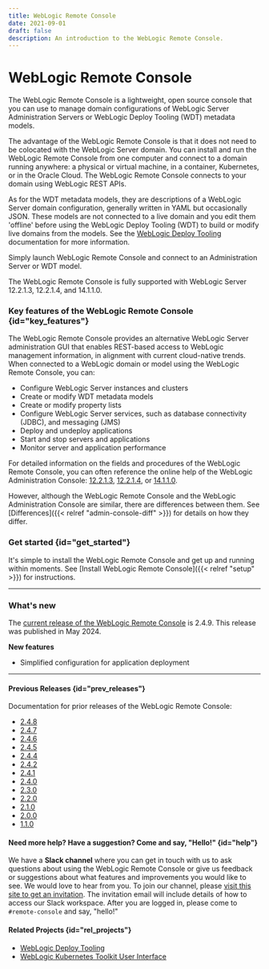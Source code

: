 ```yaml
---
title: WebLogic Remote Console
date: 2021-09-01
draft: false
description: An introduction to the WebLogic Remote Console.
---
```

# WebLogic Remote Console

The WebLogic Remote Console is a lightweight, open source console that you can use to manage domain configurations of WebLogic Server Administration Servers or WebLogic Deploy Tooling (WDT) metadata models.

The advantage of the WebLogic Remote Console is that it does not need to be colocated with the WebLogic Server domain. You can install and run the WebLogic Remote Console from one computer and connect to a domain running anywhere: a physical or virtual machine, in a container, Kubernetes, or in the Oracle Cloud. The WebLogic Remote Console connects to your domain using WebLogic REST APIs.

As for the WDT metadata models, they are descriptions of a WebLogic Server domain configuration, generally written in YAML but occasionally JSON. These models are not connected to a live domain and you edit them 'offline' before using the WebLogic Deploy Tooling (WDT) to build or modify live domains from the models. See the [WebLogic Deploy Tooling](https://oracle.github.io/weblogic-deploy-tooling/) documentation for more information.

Simply launch WebLogic Remote Console and connect to an Administration Server or WDT model.

The WebLogic Remote Console is fully supported with WebLogic Server 12.2.1.3, 12.2.1.4, and 14.1.1.0.

### Key features of the WebLogic Remote Console {id="key_features"}
The WebLogic Remote Console provides an alternative WebLogic Server administration GUI that enables REST-based access to WebLogic management information, in alignment with current cloud-native trends. When connected to a WebLogic domain or model using the WebLogic Remote Console, you can:
* Configure WebLogic Server instances and clusters
* Create or modify WDT metadata models
* Create or modify property lists
* Configure WebLogic Server services, such as database connectivity (JDBC), and messaging (JMS)
* Deploy and undeploy applications
* Start and stop servers and applications
* Monitor server and application performance

For detailed information on the fields and procedures of the WebLogic Remote Console, you can often reference the online help of the WebLogic Administration Console: [12.2.1.3](https://docs.oracle.com/middleware/12213/wls/WLACH/index.html), [12.2.1.4](https://docs.oracle.com/en/middleware/fusion-middleware/weblogic-server/12.2.1.4/wlach/index.html), or [14.1.1.0](https://docs.oracle.com/en/middleware/standalone/weblogic-server/14.1.1.0/wlach/index.html).

However, although the WebLogic Remote Console and the WebLogic Administration Console are similar, there are differences between them. See [Differences]({{< relref "admin-console-diff" >}}) for details on how they differ.

### Get started {id="get_started"}

It's simple to install the WebLogic Remote Console and get up and running within moments. See [Install WebLogic Remote Console]({{< relref "setup" >}}) for instructions.

***
### What's new
The [current release of the WebLogic Remote Console](https://github.com/oracle/weblogic-remote-console/releases) is 2.4.9. This release was published in May 2024.

**New features**

* Simplified configuration for application deployment

***

#### Previous Releases {id="prev_releases"}
Documentation for prior releases of the WebLogic Remote Console:
* [2.4.8](2.4.8/)
* [2.4.7](2.4.7/)
* [2.4.6](2.4.6/)
* [2.4.5](2.4.5/)
* [2.4.4](2.4.4/)
* [2.4.2](2.4.2/)
* [2.4.1](2.4.1/)
* [2.4.0](2.4.0/)
* [2.3.0](2.3.0/)
* [2.2.0](2.2.0/)
* [2.1.0](2.1.0/)
* [2.0.0](2.0.0/)
* [1.1.0](1.1.0/)

#### Need more help? Have a suggestion? Come and say, "Hello!" {id="help"}

We have a **Slack channel** where you can get in touch with us to ask questions about using the WebLogic Remote Console or give us feedback or suggestions about what features and improvements you would like to see.  We would love to hear from you. To join our channel, please [visit this site to get an invitation](https://join.slack.com/t/oracle-weblogic/shared_invite/zt-1ni1gtjv6-PGC6CQ4uIte3KBdm_67~aQ). The invitation email will include details of how to access our Slack workspace.  After you are logged in, please come to `#remote-console` and say, "hello!"

#### Related Projects {id="rel_projects"}

* [WebLogic Deploy Tooling](https://oracle.github.io/weblogic-deploy-tooling/)
* [WebLogic Kubernetes Toolkit User Interface](https://oracle.github.io/weblogic-toolkit-ui/)
